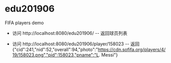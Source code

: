 # edu201906
FIFA players demo

- 访问 http://localhost:8080/edu201906/
-- 返回球员列表

- 访问 http://localhost:8080/edu201906/player/158023
-- 返回 {"cid":241,"nid":52,"overall":94,"photo":"https://cdn.sofifa.org/players/4/19/158023.png","pid":158023,"pname":"L. Messi"}
